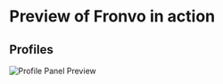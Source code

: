 # Preview of Fronvo in action

## Profiles

<img src='https://raw.githubusercontent.com/Fronvo/site/master/.github/assets/fronvo-profile.png' alt='Profile Panel Preview'>
